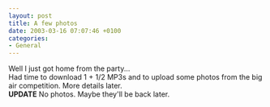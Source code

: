 ```yaml
---
layout: post
title: A few photos
date: 2003-03-16 07:07:46 +0100
categories:
- General
---
```

<p>Well I just got home from the party...<br />
Had time to download 1 + 1/2 MP3s and to upload some photos from the big air competition. More details later.<br />
<b>UPDATE</b> No photos. Maybe they'll be back later.</p>
